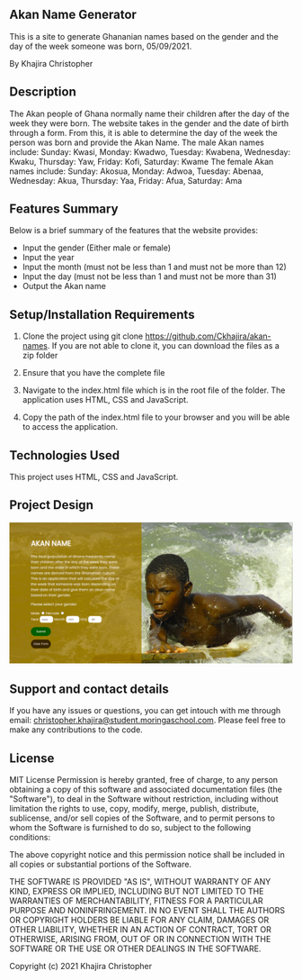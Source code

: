 ## Akan Name Generator

This is a site to generate Ghananian names based on the gender and the day of the week someone was born, 05/09/2021.

By Khajira Christopher

## Description
The Akan people of Ghana normally name their children after the day of the week they were born. The website takes in the gender and the date of birth through a form. From this, it is able to determine the day of the week the person was born and provide the Akan Name. 
The male Akan names include:
Sunday: Kwasi, Monday: Kwadwo, Tuesday: Kwabena, Wednesday: Kwaku, Thursday:  Yaw, Friday: Kofi, Saturday: Kwame
The female Akan names include:
Sunday: Akosua, Monday: Adwoa, Tuesday: Abenaa, Wednesday: Akua, Thursday:  Yaa, Friday: Afua, Saturday: Ama

## Features Summary
Below is a brief summary of the features that the website provides:
- Input the gender (Either male or female)
- Input the year
- Input the month (must not be less than 1 and must not be more than 12)
- Input the day (must not be less than 1 and must not be more than 31)
- Output the Akan name

## Setup/Installation Requirements
1. Clone the project using git clone https://github.com/Ckhajira/akan-names. If you are not able to clone it, you can download the files as a zip folder

2. Ensure that you have the complete file

3. Navigate to the index.html file which is in the root file of the folder. The application uses HTML, CSS and JavaScript.

4. Copy the path of the index.html file to your browser and you will be able to access the application.

## Technologies Used
This project uses HTML, CSS and JavaScript.

## Project Design
![](images/akan-design.png)

## Support and contact details
If you have any issues or questions, you can get intouch with me through email: christopher.khajira@student.moringaschool.com. Please feel free to make any contributions to the code.

## License
MIT License
Permission is hereby granted, free of charge, to any person obtaining a copy of this software and associated documentation files (the "Software"), to deal in the Software without restriction, including without limitation the rights to use, copy, modify, merge, publish, distribute, sublicense, and/or sell copies of the Software, and to permit persons to whom the Software is furnished to do so, subject to the following conditions:

The above copyright notice and this permission notice shall be included in all copies or substantial portions of the Software.

THE SOFTWARE IS PROVIDED "AS IS", WITHOUT WARRANTY OF ANY KIND, EXPRESS OR IMPLIED, INCLUDING BUT NOT LIMITED TO THE WARRANTIES OF MERCHANTABILITY, FITNESS FOR A PARTICULAR PURPOSE AND NONINFRINGEMENT. IN NO EVENT SHALL THE AUTHORS OR COPYRIGHT HOLDERS BE LIABLE FOR ANY CLAIM, DAMAGES OR OTHER LIABILITY, WHETHER IN AN ACTION OF CONTRACT, TORT OR OTHERWISE, ARISING FROM, OUT OF OR IN CONNECTION WITH THE SOFTWARE OR THE USE OR OTHER DEALINGS IN THE SOFTWARE.

Copyright (c) 2021 Khajira Christopher
